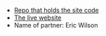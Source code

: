 + [Repo that holds the site code](https://github.com/ischeff/web-demo-2021)
+ [The live website](https://ischeff.github.io/web-demo-2021/demo1.html)
+ Name of partner: Eric Wilson
